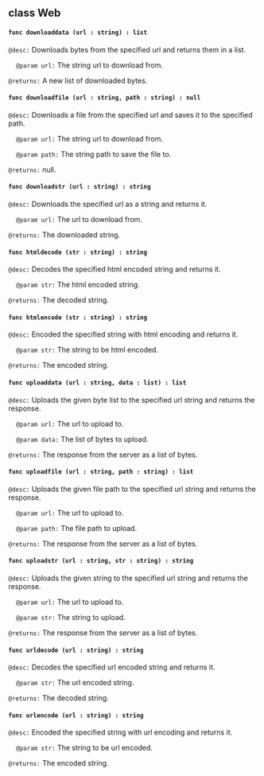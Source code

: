 ## class Web

#### ```func downloaddata (url : string) : list```

```@desc:``` Downloads bytes from the specified url and returns them in a list.

&nbsp;&nbsp;&nbsp;&nbsp;```@param url:``` The string url to download from.

```@returns:``` A new list of downloaded bytes.

#### ```func downloadfile (url : string, path : string) : null```

```@desc:``` Downloads a file from the specified url and saves it to the specified path.

&nbsp;&nbsp;&nbsp;&nbsp;```@param url:``` The string url to download from.

&nbsp;&nbsp;&nbsp;&nbsp;```@param path:``` The string path to save the file to.

```@returns:``` null.

#### ```func downloadstr (url : string) : string```

```@desc:``` Downloads the specified url as a string and returns it.

&nbsp;&nbsp;&nbsp;&nbsp;```@param url:``` The url to download from.

```@returns:``` The downloaded string.

#### ```func htmldecode (str : string) : string```

```@desc:``` Decodes the specified html encoded string and returns it.

&nbsp;&nbsp;&nbsp;&nbsp;```@param str:``` The html encoded string.

```@returns:``` The decoded string.

#### ```func htmlencode (str : string) : string```

```@desc:``` Encoded the specified string with html encoding and returns it.

&nbsp;&nbsp;&nbsp;&nbsp;```@param str:``` The string to be html encoded.

```@returns:``` The encoded string.

#### ```func uploaddata (url : string, data : list) : list```

```@desc:``` Uploads the given byte list to the specified url string and returns the response.

&nbsp;&nbsp;&nbsp;&nbsp;```@param url:``` The url to upload to.

&nbsp;&nbsp;&nbsp;&nbsp;```@param data:``` The list of bytes to upload.

```@returns:``` The response from the server as a list of bytes.

#### ```func uploadfile (url : string, path : string) : list```

```@desc:``` Uploads the given file path to the specified url string and returns the response.

&nbsp;&nbsp;&nbsp;&nbsp;```@param url:``` The url to upload to.

&nbsp;&nbsp;&nbsp;&nbsp;```@param path:``` The file path to upload.

```@returns:``` The response from the server as a list of bytes.

#### ```func uploadstr (url : string, str : string) : string```

```@desc:``` Uploads the given string to the specified url string and returns the response.

&nbsp;&nbsp;&nbsp;&nbsp;```@param url:``` The url to upload to.

&nbsp;&nbsp;&nbsp;&nbsp;```@param str:``` The string to upload.

```@returns:``` The response from the server as a list of bytes.

#### ```func urldecode (url : string) : string```

```@desc:``` Decodes the specified url encoded string and returns it.

&nbsp;&nbsp;&nbsp;&nbsp;```@param str:``` The url encoded string.

```@returns:``` The decoded string.

#### ```func urlencode (url : string) : string```

```@desc:``` Encoded the specified string with url encoding and returns it.

&nbsp;&nbsp;&nbsp;&nbsp;```@param str:``` The string to be url encoded.

```@returns:``` The encoded string.

